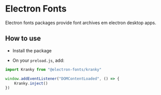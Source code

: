 # Electron Fonts

Electron fonts packages provide font archives em electron desktop apps.

## How to use

* Install the package

* On your `preload.js`, add:

```ts
import Kranky from "@electron-fonts/kranky"

window.addEventListener("DOMContentLoaded", () => {
    Kranky.inject()
})
```